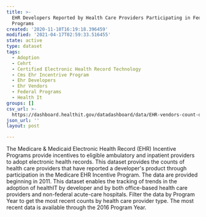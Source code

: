 ```yaml
---
title: >-
  EHR Developers Reported by Health Care Providers Participating in Federal
  Programs
created: '2020-11-10T16:19:18.396459'
modified: '2021-04-17T02:59:33.516455'
state: active
type: dataset
tags:
  - Adoption
  - Cehrt
  - Certified Electronic Health Record Technology
  - Cms Ehr Incentrive Program
  - Ehr Developers
  - Ehr Vendors
  - Federal Programs
  - Health It
groups: []
csv_url: >-
  https://dashboard.healthit.gov/datadashboard/data/EHR-vendors-count-dataset.csv
json_url: ''
layout: post

---
```

The Medicare &amp; Medicaid Electronic Health Record (EHR) Incentive Programs provide incentives to eligible ambulatory and inpatient providers to adopt electronic health records. This dataset provides the counts of health care providers that have reported a developer's product through participation in the Medicare EHR Incentive Program. The data are provided beginning in 2011. This dataset enables the tracking of trends in the adoption of healthIT by developer and by both office-based health care providers and non-federal acute-care hospitals. Filter the data by Program Year to get the most recent counts by health care provider type. The most recent data is available through the 2016 Program Year.
